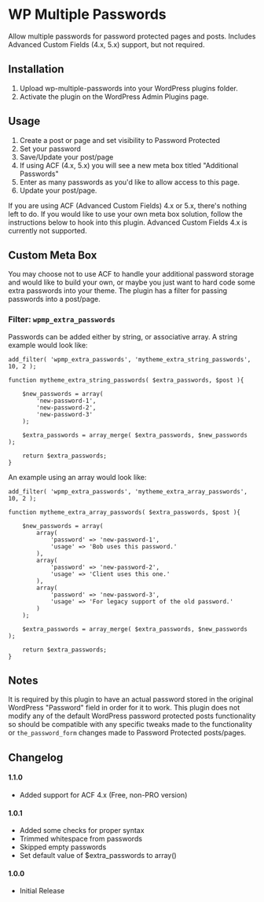 # WP Multiple Passwords
Allow multiple passwords for password protected pages and posts. Includes Advanced Custom Fields (4.x, 5.x) support, but not required.

## Installation
1. Upload wp-multiple-passwords into your WordPress plugins folder.
2. Activate the plugin on the WordPress Admin Plugins page.

## Usage
1. Create a post or page and set visibility to Password Protected
2. Set your password
3. Save/Update your post/page
4. If using ACF (4.x, 5.x) you will see a new meta box titled "Additional Passwords"
5. Enter as many passwords as you'd like to allow access to this page.
6. Update your post/page.

If you are using ACF (Advanced Custom Fields) 4.x or 5.x, there's nothing left to do. If you would like to use your own meta box solution, follow the instructions below to hook into this plugin. Advanced Custom Fields 4.x is currently not supported.

## Custom Meta Box
You may choose not to use ACF to handle your additional password storage and would like to build your own, or maybe you just want to hard code some extra passwords into your theme. The plugin has a filter for passing passwords into a post/page.

### Filter: `wpmp_extra_passwords`
Passwords can be added either by string, or associative array. A string example would look like:
```
add_filter( 'wpmp_extra_passwords', 'mytheme_extra_string_passwords', 10, 2 );

function mytheme_extra_string_passwords( $extra_passwords, $post ){

	$new_passwords = array(
		'new-password-1',
		'new-password-2',
		'new-password-3'
	);

	$extra_passwords = array_merge( $extra_passwords, $new_passwords );

	return $extra_passwords;
}
```
An example using an array would look like:
```
add_filter( 'wpmp_extra_passwords', 'mytheme_extra_array_passwords', 10, 2 );

function mytheme_extra_array_passwords( $extra_passwords, $post ){

	$new_passwords = array(
		array(
			'password' => 'new-password-1',
			'usage' => 'Bob uses this password.'
		),
		array(
			'password' => 'new-password-2',
			'usage' => 'Client uses this one.'
		),
		array(
			'password' => 'new-password-3',
			'usage' => 'For legacy support of the old password.'
		)
	);

	$extra_passwords = array_merge( $extra_passwords, $new_passwords );

	return $extra_passwords;
}
```

## Notes
It is required by this plugin to have an actual password stored in the original WordPress "Password" field in order for it to work. This plugin does not modify any of the default WordPress password protected posts functionality so should be compatible with any specific tweaks made to the functionality or `the_password_form` changes made to Password Protected posts/pages.

## Changelog

#### 1.1.0
* Added support for ACF 4.x (Free, non-PRO version)

#### 1.0.1
* Added some checks for proper syntax
* Trimmed whitespace from passwords
* Skipped empty passwords
* Set default value of $extra_passwords to array()

#### 1.0.0
* Initial Release
